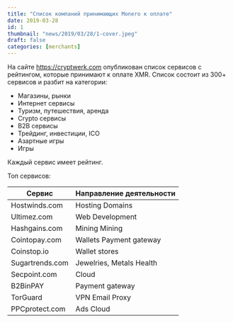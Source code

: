 ```yaml
---
title: "Список компаний принимающих Monero к оплате"
date: 2019-03-28
id: 1
thumbnail: "news/2019/03/28/1-cover.jpeg"
draft: false
categories: [merchants]
---
```



На сайте https://cryptwerk.com опубликован список сервисов c рейтингом, которые принимают к оплате XMR.
Список состоит из 300+ сервисов и разбит на категории:

* Магазины, рынки
* Интернет сервисы
* Туризм, путешествия, аренда
* Crypto сервисы
* B2B сервисы
* Трейдинг, инвестиции, ICO
* Азартные игры
* Игры

Каждый сервис имеет рейтинг.

Топ сервисов:

| Сервис          | Направление деятельности 
|---              | ---                      
| Hostwinds.com   | Hosting Domains          
| Ultimez.com     | Web Development
| Hashgains.com   | Mining Mining
| Cointopay.com   | Wallets Payment gateway
| Coinstop.io     | Wallet stores
| Sugartrends.com | Jewelries, Metals Health
| Secpoint.com    | Cloud
| B2BinPAY        | Payment gateway
| TorGuard        | VPN Email Proxy
| PPCprotect.com  | Ads Cloud
